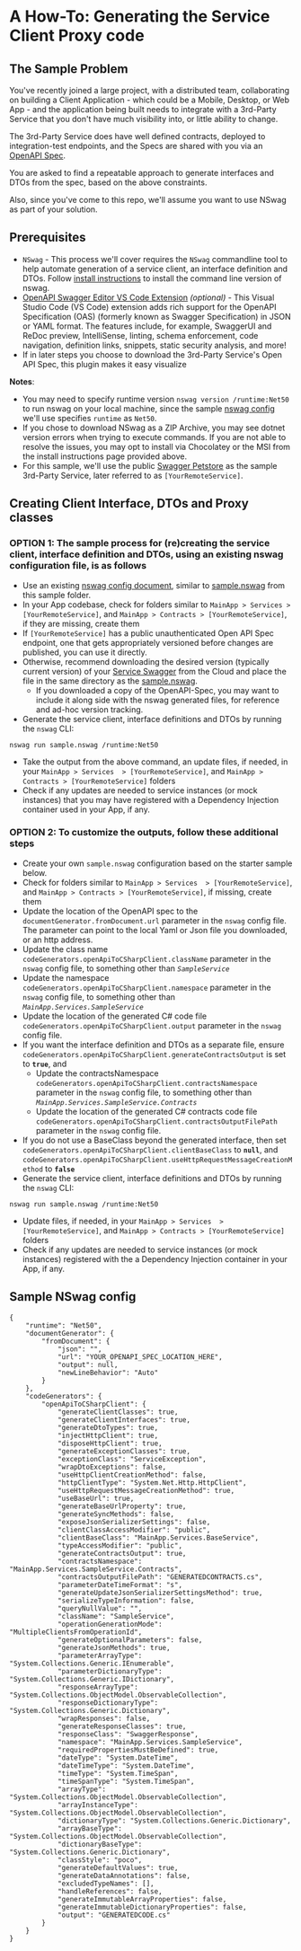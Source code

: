 # A How-To: Generating the Service Client Proxy code

## The Sample Problem

You've recently joined a large project, with a distributed team, collaborating on building a Client Application - which could be a Mobile, Desktop, or Web App - and the application being built needs to integrate with a 3rd-Party Service that you don't have much visibility into, or little ability to change.

The 3rd-Party Service does have well defined contracts, deployed to integration-test endpoints, and the Specs are shared with you via an [OpenAPI Spec](https://swagger.io/specification/).

You are asked to find a repeatable approach to generate interfaces and DTOs from the spec, based on the above constraints.

Also, since you've come to this repo, we'll assume you want to use NSwag as part of your solution.

## Prerequisites

- `NSwag` - This process we'll cover requires the `NSwag` commandline tool to help automate generation of a service client, an interface definition and DTOs. Follow [install instructions](https://github.com/RicoSuter/NSwag/wiki/CommandLine) to install the command line version of nswag.
- [OpenAPI Swagger Editor VS Code Extension](https://marketplace.visualstudio.com/items?itemName=42Crunch.vscode-openapi) *(optional)* - This Visual Studio Code (VS Code) extension adds rich support for the OpenAPI Specification (OAS) (formerly known as Swagger Specification) in JSON or YAML format. The features include, for example, SwaggerUI and ReDoc preview, IntelliSense, linting, schema enforcement, code navigation, definition links, snippets, static security analysis, and more!
- If in later steps you choose to download the 3rd-Party Service's Open API Spec, this plugin makes it easy visualize

**Notes**:  

- You may need to specify runtime version `nswag version /runtime:Net50` to run nswag on your local machine, since the sample [nswag config](https://github.com/RicoSuter/NSwag/wiki/NSwag-Configuration-Document) we'll use specifies `runtime` as `Net50`.
- If you chose to download NSwag as a ZIP Archive, you may see dotnet version errors when trying to execute commands. If you are not able to resolve the issues, you may opt to install via Chocolatey or the MSI from the install instructions page provided above.
- For this sample, we'll use the public [Swagger Petstore](https://petstore.swagger.io/) as the sample 3rd-Party Service, later referred to as `[YourRemoteService]`.

## Creating Client Interface, DTOs and Proxy classes

### **OPTION 1**: The sample process for (re)creating the service client, interface definition and DTOs, using an existing nswag configuration file, is as follows

- Use an existing [nswag config document](https://github.com/RicoSuter/NSwag/wiki/NSwag-Configuration-Document), similar to [sample.nswag](./sample.nswag) from this sample folder.
- In your App codebase, check for folders similar to `MainApp > Services > [YourRemoteService]`, and `MainApp > Contracts > [YourRemoteService]`, if they are missing, create them
- If `[YourRemoteService]` has a public unauthenticated Open API Spec endpoint, one that gets appropriately versioned before changes are published, you can use it directly.
- Otherwise, recommend downloading the desired version (typically current version) of your [Service Swagger](https://petstore.swagger.io/v2/swagger.json) from the Cloud and place the file in the same directory as the [sample.nswag](./sample.nswag).
  - If you downloaded a copy of the OpenAPI-Spec, you may want to include it along side with the nswag generated files, for reference and ad-hoc version tracking.
- Generate the service client, interface definitions and DTOs by running the `nswag` CLI:

```
nswag run sample.nswag /runtime:Net50
```

- Take the output from the above command, an update files, if needed, in your `MainApp > Services  > [YourRemoteService]`, and `MainApp > Contracts > [YourRemoteService]` folders
- Check if any updates are needed to service instances (or mock instances) that you may have registered with a Dependency Injection container used in your App, if any.

### **OPTION 2**: To customize the outputs, follow these additional steps

- Create your own `sample.nswag` configuration based on the starter sample below.
- Check for folders similar to `MainApp > Services  > [YourRemoteService]`, and `MainApp > Contracts > [YourRemoteService]`, if missing, create them
- Update the location of the OpenAPI spec to the `documentGenerator.fromDocument.url` parameter in the `nswag` config file. The parameter can point to the local Yaml or Json file you downloaded, or an http address.
- Update the class name `codeGenerators.openApiToCSharpClient.className` parameter in the `nswag` config file, to something other than *`SampleService`*
- Update the namespace `codeGenerators.openApiToCSharpClient.namespace` parameter in the `nswag` config file, to something other than *`MainApp.Services.SampleService`*
- Update the location of the generated C# code file `codeGenerators.openApiToCSharpClient.output` parameter in the `nswag` config file.
- If you want the interface definition and DTOs as a separate file, ensure `codeGenerators.openApiToCSharpClient.generateContractsOutput` is set to **`true`**, and
  - Update the contractsNamespace `codeGenerators.openApiToCSharpClient.contractsNamespace` parameter in the `nswag` config file, to something other than *`MainApp.Services.SampleService.Contracts`*
  - Update the location of the generated C# contracts code file `codeGenerators.openApiToCSharpClient.contractsOutputFilePath` parameter in the `nswag` config file.
- If you do not use a BaseClass beyond the generated interface, then set `codeGenerators.openApiToCSharpClient.clientBaseClass` to **`null`**, and `codeGenerators.openApiToCSharpClient.useHttpRequestMessageCreationMethod` to **`false`**
- Generate the service client, interface definitions and DTOs by running the `nswag` CLI:

```
nswag run sample.nswag /runtime:Net50
```

- Update files, if needed, in your `MainApp > Services  > [YourRemoteService]`, and `MainApp > Contracts > [YourRemoteService]` folders
- Check if any updates are needed to service instances (or mock instances) registered with the a Dependency Injection container in your App, if any.

## Sample NSwag config

```
{
    "runtime": "Net50",
    "documentGenerator": {
        "fromDocument": {
            "json": "",
            "url": "YOUR_OPENAPI_SPEC_LOCATION_HERE",
            "output": null,
            "newLineBehavior": "Auto"
        }
    },    
    "codeGenerators": {
        "openApiToCSharpClient": {
            "generateClientClasses": true,
            "generateClientInterfaces": true,
            "generateDtoTypes": true,
            "injectHttpClient": true,
            "disposeHttpClient": true,
            "generateExceptionClasses": true,
            "exceptionClass": "ServiceException",
            "wrapDtoExceptions": false,
            "useHttpClientCreationMethod": false,
            "httpClientType": "System.Net.Http.HttpClient",
            "useHttpRequestMessageCreationMethod": true,
            "useBaseUrl": true,
            "generateBaseUrlProperty": true,
            "generateSyncMethods": false,
            "exposeJsonSerializerSettings": false,
            "clientClassAccessModifier": "public",
            "clientBaseClass": "MainApp.Services.BaseService",
            "typeAccessModifier": "public",
            "generateContractsOutput": true,
            "contractsNamespace": "MainApp.Services.SampleService.Contracts",
            "contractsOutputFilePath": "GENERATEDCONTRACTS.cs",
            "parameterDateTimeFormat": "s",
            "generateUpdateJsonSerializerSettingsMethod": true,
            "serializeTypeInformation": false,
            "queryNullValue": "",
            "className": "SampleService",
            "operationGenerationMode": "MultipleClientsFromOperationId",
            "generateOptionalParameters": false,
            "generateJsonMethods": true,
            "parameterArrayType": "System.Collections.Generic.IEnumerable",
            "parameterDictionaryType": "System.Collections.Generic.IDictionary",
            "responseArrayType": "System.Collections.ObjectModel.ObservableCollection",
            "responseDictionaryType": "System.Collections.Generic.Dictionary",
            "wrapResponses": false,
            "generateResponseClasses": true,
            "responseClass": "SwaggerResponse",
            "namespace": "MainApp.Services.SampleService",
            "requiredPropertiesMustBeDefined": true,
            "dateType": "System.DateTime",
            "dateTimeType": "System.DateTime",
            "timeType": "System.TimeSpan",
            "timeSpanType": "System.TimeSpan",
            "arrayType": "System.Collections.ObjectModel.ObservableCollection",
            "arrayInstanceType": "System.Collections.ObjectModel.ObservableCollection",            
            "dictionaryType": "System.Collections.Generic.Dictionary",
            "arrayBaseType": "System.Collections.ObjectModel.ObservableCollection",
            "dictionaryBaseType": "System.Collections.Generic.Dictionary",
            "classStyle": "poco",
            "generateDefaultValues": true,
            "generateDataAnnotations": false,
            "excludedTypeNames": [],
            "handleReferences": false,
            "generateImmutableArrayProperties": false,
            "generateImmutableDictionaryProperties": false,
            "output": "GENERATEDCODE.cs"
        }
    }
}
```
